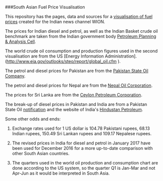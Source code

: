###South Asian Fuel Price Visualisation

This repository has the pages, data and sources for a [visualisation of fuel prices](http://www.wionews.com/business-economy/why-are-indian-prices-not-falling-in-line-with-global-crude-oil-prices-11150) created for the Indian news channel WION.

The prices for Indian diesel and petrol, as well as the Indian Basket crude oil benchmark are taken from the Indian government body [Petroleum Planning & Analysis Cell](http://ppac.org.in/content/149_1_PricesPetroleum.aspx).

The world crude oil consumption and production figures used in the second visualisation are from the US [Energy Information Administration].(http://www.eia.gov/outlooks/steo/report/global_oil.cfm
).

The petrol and diesel prices for Pakistan are from the [Pakistan State Oil Company](http://www.psopk.com/en/product-and-services/product-prices/pol/pol-archives
).

The petrol and diesel prices for Nepal are from the [Nepal Oil Corporation](http://www.nepaloil.com.np/selling-price-archive-16.html
).

The prices for Sri Lanka are from the [Ceylon Petroleum Corporation](http://www.ceypetco.gov.lk/History.htm).

The break-up of diesel prices in Pakistan and India are from a Pakistan State Oil [notification](http://www.psopk.com/files/hsd/hsd_notifications_1117.pdf
) and the website of India's [Hindustan Petroleum](http://www.hindustanpetroleum.com/documents/pdf/pb/pricebuildup_Diesel.pdf
).

Some other odds and ends:

1) Exchange rates used for 1 US dollar is 104.78 Pakistani rupees, 68.13 Indian rupees, 150.49 Sri Lankan rupees and 109.17 Nepalese rupees.

2) The revised prices in India for diesel and petrol in January 2017 have been used for December 2016 for a more up-to-date comparison with other South Asian countries.

3) The quarters used in the world oil production and consumption chart are done according to the US system, so the quarter Q1 is Jan-Mar and not Apr-Jun as it would be interpreted in South Asia.
